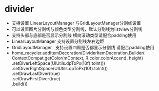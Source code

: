 # divider
- 支持设置 LinearLayoutManager 与GridLayoutManager分割线设置  
- 可以设置图片分割线与颜色类型分割线，默认分割线为listview分割线  
- 支持头部与底部是否显示分割线 横向滚动类型请配合padding使用  
- LinearLayoutManager 支持设置分割线左右边距  
- GridLayoutManager   支持设置四周是否都显示分割线 请配合padding使用
- home_recycler.addItemDecoration(DividerItemDecoration.Builder(  
                    ContextCompat.getColor(mContext, R.color.colorAccent), height)  
                    .setDiverLeftSpace(UIUtils.dpToPx(10f).toInt())  
                    .setDiverRightSpace(UIUtils.dpToPx(10f).toInt())  
                    .setDrawLastDiver(true)  
                    .setDrawFirstDiver(true)  
                    .build())                 
